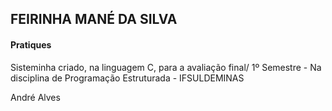 

<h2>FEIRINHA MANÉ DA SILVA</h2>                            



<h4>Pratiques</h4>

<p>Sisteminha criado, na linguagem C, para a avaliação final/ 1º Semestre - Na disciplina de Programação Estruturada - IFSULDEMINAS</p>

André Alves

